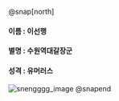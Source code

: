 @snap[north]
#### 이름 : 이선행
#### 별명 : 수원역대갈장군
#### 성격 : 유머러스
![snengggg_image](https://img.insight.co.kr/static/2018/01/03/700/3tli7ayeflsb6835s31p.jpg)
@snapend
